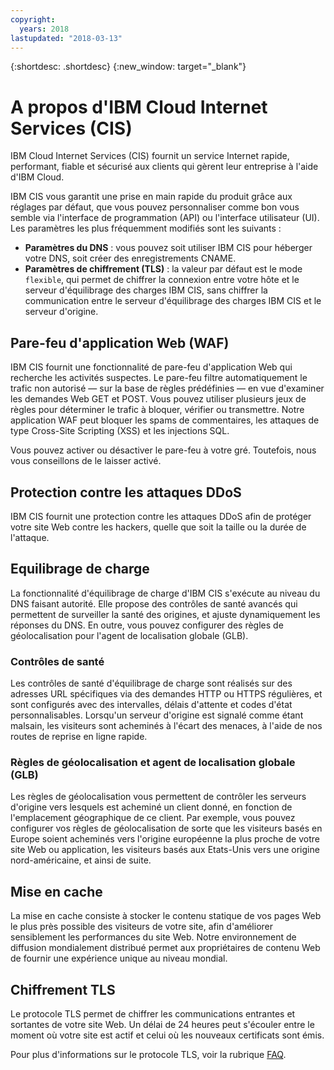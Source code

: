 ```yaml
---
copyright:
  years: 2018
lastupdated: "2018-03-13"
---
```


{:shortdesc: .shortdesc}
{:new_window: target="_blank"}

# A propos d'IBM Cloud Internet Services (CIS)
IBM Cloud Internet Services (CIS) fournit un service Internet rapide, performant, fiable et sécurisé aux clients qui gèrent leur entreprise à l'aide d'IBM Cloud.   

IBM CIS vous garantit une prise en main rapide du produit grâce aux réglages par défaut, que vous pouvez personnaliser comme bon vous semble via l'interface de programmation (API) ou l'interface utilisateur (UI). Les paramètres les plus fréquemment modifiés sont les suivants :

 * **Paramètres du DNS** : vous pouvez soit utiliser IBM CIS pour héberger votre DNS, soit créer des enregistrements CNAME.
 * **Paramètres de chiffrement (TLS)** : la valeur par défaut est le mode `flexible`, qui permet de chiffrer la connexion entre votre hôte et le serveur d'équilibrage des charges IBM CIS, sans chiffrer la communication entre le serveur d'équilibrage des charges IBM CIS et le serveur d'origine.

## Pare-feu d'application Web (WAF)
IBM CIS fournit une fonctionnalité de pare-feu d'application Web qui recherche les activités suspectes. Le pare-feu filtre automatiquement le trafic non autorisé — sur la base de règles prédéfinies — en vue d'examiner les demandes Web GET et POST. Vous pouvez utiliser plusieurs jeux de règles pour déterminer le trafic à bloquer, vérifier ou transmettre. Notre application WAF peut bloquer les spams de commentaires, les attaques de type Cross-Site Scripting (XSS) et les injections SQL.

Vous pouvez activer ou désactiver le pare-feu à votre gré. Toutefois, nous vous conseillons de le laisser activé.

## Protection contre les attaques DDoS
IBM CIS fournit une protection contre les attaques DDoS afin de protéger votre site Web contre les hackers, quelle que soit la taille ou la durée de l'attaque.

## Equilibrage de charge
La fonctionnalité d'équilibrage de charge d'IBM CIS s'exécute au niveau du DNS faisant autorité. Elle propose des contrôles de santé avancés qui permettent de surveiller la santé des origines, et ajuste dynamiquement les réponses du DNS. En outre, vous pouvez configurer des règles de géolocalisation pour l'agent de localisation globale (GLB).

### Contrôles de santé
Les contrôles de santé d'équilibrage de charge sont réalisés sur des adresses URL spécifiques via des demandes HTTP ou HTTPS régulières, et sont configurés avec des intervalles, délais d'attente et codes d'état personnalisables. Lorsqu'un serveur d'origine est signalé comme étant malsain, les visiteurs sont acheminés à l'écart des menaces, à l'aide de nos routes de reprise en ligne rapide.
 
### Règles de géolocalisation et agent de localisation globale (GLB)
Les règles de géolocalisation vous permettent de contrôler les serveurs d'origine vers lesquels est acheminé un client donné, en fonction de l'emplacement géographique de ce client. Par exemple, vous pouvez configurer vos règles de géolocalisation de sorte que les visiteurs basés en Europe soient acheminés vers l'origine européenne la plus proche de votre site Web ou application, les visiteurs basés aux Etats-Unis vers une origine nord-américaine, et ainsi de suite.

## Mise en cache
La mise en cache consiste à stocker le contenu statique de vos pages Web le plus près possible des visiteurs de votre site, afin d'améliorer sensiblement les performances du site Web. Notre environnement de diffusion mondialement distribué permet aux propriétaires de contenu Web de fournir une expérience unique au niveau mondial.  
 
## Chiffrement TLS
Le protocole TLS permet de chiffrer les communications entrantes et sortantes de votre site Web. Un délai de 24 heures peut s'écouler entre le moment où votre site est actif et celui où les nouveaux certificats sont émis.

Pour plus d'informations sur le protocole TLS, voir la rubrique [FAQ](faq.html).
